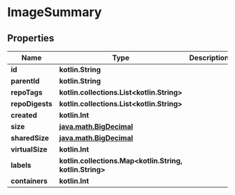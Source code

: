 
# ImageSummary

## Properties
Name | Type | Description | Notes
------------ | ------------- | ------------- | -------------
**id** | **kotlin.String** |  | 
**parentId** | **kotlin.String** |  | 
**repoTags** | **kotlin.collections.List&lt;kotlin.String&gt;** |  | 
**repoDigests** | **kotlin.collections.List&lt;kotlin.String&gt;** |  | 
**created** | **kotlin.Int** |  | 
**size** | [**java.math.BigDecimal**](java.math.BigDecimal.md) |  | 
**sharedSize** | [**java.math.BigDecimal**](java.math.BigDecimal.md) |  | 
**virtualSize** | **kotlin.Int** |  | 
**labels** | **kotlin.collections.Map&lt;kotlin.String, kotlin.String&gt;** |  | 
**containers** | **kotlin.Int** |  | 




